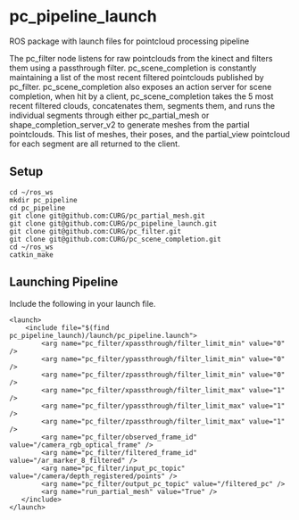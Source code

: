 # pc_pipeline_launch
ROS package with launch files for pointcloud processing pipeline

The pc_filter node listens for raw pointclouds from the kinect and filters them using a passthrough filter. pc_scene_completion is constantly maintaining a list of the most recent filtered pointclouds published by pc_filter. pc_scene_completion also exposes an action server for scene completion, when hit by a client, pc_scene_completion takes the 5 most recent filtered clouds, concatenates them, segments them, and runs the individual segments through either pc_partial_mesh or shape_completion_server_v2 to generate meshes from the partial pointclouds.  This list of meshes, their poses, and the partial_view pointcloud for each segment are all returned to the client. 

## Setup
```
cd ~/ros_ws
mkdir pc_pipeline
cd pc_pipeline
git clone git@github.com:CURG/pc_partial_mesh.git
git clone git@github.com:CURG/pc_pipeline_launch.git
git clone git@github.com:CURG/pc_filter.git
git clone git@github.com:CURG/pc_scene_completion.git
cd ~/ros_ws
catkin_make
```

## Launching Pipeline
Include the following in your launch file.
```
<launch>
	<include file="$(find pc_pipeline_launch)/launch/pc_pipeline.launch">
		<arg name="pc_filter/xpassthrough/filter_limit_min" value="0" />
		<arg name="pc_filter/ypassthrough/filter_limit_min" value="0" />
		<arg name="pc_filter/zpassthrough/filter_limit_min" value="0" />
		<arg name="pc_filter/xpassthrough/filter_limit_max" value="1" />
		<arg name="pc_filter/ypassthrough/filter_limit_max" value="1" />
		<arg name="pc_filter/zpassthrough/filter_limit_max" value="1" />
		<arg name="pc_filter/observed_frame_id" value="/camera_rgb_optical_frame" />
		<arg name="pc_filter/filtered_frame_id" value="/ar_marker_8_filtered" />
		<arg name="pc_filter/input_pc_topic" value="/camera/depth_registered/points" />
		<arg name="pc_filter/output_pc_topic" value="/filtered_pc" />
		<arg name="run_partial_mesh" value="True" />
   </include>
</launch>
```


